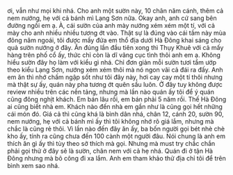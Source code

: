 ơi, vẫn như mọi khi nhá. Cho anh một sườn này, 10 chân năm cánh, thêm cả nem nướng, hẹ với cả bánh mì Lạng Sơn nữa. Okay anh, anh cứ sang bên đường ngồi em ạ. À, cái sườn của anh mày nướng xém xém một tí, với cả mày cho anh nhiều nhiều tương ớt vào. Thật sự là đúng vào cái tầm này mùa đông năm ngoái, tôi được mấy đứa em thổ địa dưới Hà Đông khai sáng cho quả sườn nướng ở đây. Ăn đúng lần đầu tiên xong thì Thụy Khuê với cả mấy hàng trên phố cổ ấy, thức chỉ còn là dĩ vãng cục tình thôi anh em ạ. Không hiểu sườn đây họ làm với kiểu gì nhá. Chỉ đơn giản mỗi sườn tươi tẩm ướp theo kiểu Lạng Sơn, nướng xém xém thôi mà nó ngon vãi cả đái ra đấy. Anh em ăn thì nhớ chấm ngập sốt như tôi đây này, hơi cay cay một tí thôi nhưng mà thật sự ấy, quán này pha tương ớt quên sầu luôn. Ở đây tuy không được review nhiều trên các nền tảng, nhưng mà lần nào quán ấy tôi để ý quán cũng đông nghịt khách. Em bán lâu rồi, em bán phải 5 năm rồi. Thế Hà Đông ai cũng biết nhà em. Khách nào đến nhà em gần như là cũng gọi hết những cái món đó. Giá cả thì cũng khá là bình dân nhá, chân 12, cánh 20, sườn 90, nem nướng, hẹ với cả bánh mì ấy thì tôi không nhớ rõ giá lắm, nhưng mà chắc là cũng rẻ thôi. Vì lần nào đến đây ăn ấy, ba bốn người gọi bét nhè chè kho ấy, tính ra cũng chưa đến 100 cành một người đâu. Nói chung là anh em thích ăn gì ấy thì tùy theo sở thích mà gọi. Nhưng mà must try chắc chắn phải gọi thử ở đây sẽ là sườn, chân nem với cả hẹ nhá. Quán đi ở tận Hà Đông nhưng mà bõ công đi xa lắm. Anh em tham khảo thử địa chỉ tôi để trên bình xem sao nhá.